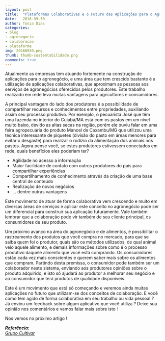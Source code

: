 ```yaml
---
layout: post
title:  "Plataformas Colaborativas e o Futuro das Aplicações para o Agronegócio"
date:   2016-09-30
author: Tonia Dias
categories: 
- blog
- agronegocio
- colaboracao
- plataforma
img: 20160930.png
thumb: thumb-sustentabilidade.png
comments: true
---
```


Atualmente as empresas tem atuando fortemente na construção de aplicações para o agronegócio, e uma área que tem crescido bastante é a utilização de aplicações colaborativas, que aproximam as pessoas aos serviços de agronegócios oferecidos pelos produtores. Este trabalho realizado em rede leva muitas vantagens para agricultores e consumidores. <!--more-->

A principal vantagem do lado dos produtores é a possibilidade de compartilhar recursos e conhecimentos entre propriedades, auxiliando assim seu processo produtivo. Por exemplo, o pecuarista José que têm uma fazenda no interior do Cuiabá/MA está com os pastos em um nível muito baixo, devido as altas secas na região, porém ele ouviu falar em uma feira agropecuária do produto Manoel de Caxambu/MG que utilizou uma técnica interessante de piquetes (divisão do pasto em áreas menores para evitar o desgaste) para realizar o rodízio da alimentação dos animais nos pastos. Agora pense você, se estes produtores estivessem conectados em rede, quais benefícios eles poderiam ter?

+ Agilidade no acesso a informação
+ Maior facilidade de contato com outros produtores do país para compartilhar experiências
+ Compartilhamento de conhecimento através da criação de uma base central de conteúdo
+ Realização de novos negócios
+ ... dentre outras vantagens

Este movimento de atuar de forma colaborativa vem crescendo e muito em diversas áreas de serviços e aplicar este conceito no agronegócio pode ser um diferencial para construir sua aplicação futuramente. Vale também lembrar que a colaboração pode vir também de seu cliente principal, os consumidores de seu produto.

Um próximo avanço na área do agronegócio e de alimentos, é possibilitar o rastreamento dos produtos que você compra no mercado, para que se saiba quem foi o produtor, quais são os métodos utilizados, de qual animal veio aquele alimento, e demais informações sobre como é o processo produtivo daquele alimento que você está comprando. Os consumidores estão cada vez mais conscientes e querem saber mais sobre os alimentos que compram. Partindo desta premissa, o consumidor pode também ser um colaborador neste sistema, enviando aos produtores opiniões sobre o produto adquirido, e isto só ajudará ao produtor a melhorar seu negócio e ao consumidor que terá produtos de qualidade disponíveis.

Este é um movimento que está só começando e veremos ainda muitas aplicações no futuro que utilizam-se dos conceitos de colaboração. E você como tem agido de forma colaborativa em seu trabalho ou vida pessoal ? Já enviou um feedback sobre algum aplicativo que você utiliza ? Deixe sua opinião nos comentários e vamos falar mais sobre isto !

Nos vemos no próximo artigo !

<i>
	<b>Referência: </b><br/>
	<a href="http://www.grupocultivar.com.br/noticias/plataformas-colaborativas-podem-agregar-valor-ao-agronegocio">Grupo Cultivar</a><br/>
</i>